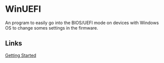 # WinUEFI
An program to easily go into the BIOS/UEFI mode on devices with Windows OS to change somes settings in the firmware.
## Links
[Getting Started](https://freakinsoftmania.github.io/WinUEFI/guide)
